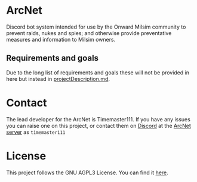 # ArcNet
Discord bot system intended for use by the Onward Milsim community to prevent raids, nukes and spies; and otherwise provide preventative measures and information to Milsim owners.

## Requirements and goals
Due to the long list of requirements and goals these will not be provided in here but instead in [projectDescription.md](./projectDescription.md).

# Contact
The lead developer for the ArcNet is Timemaster111. If you have any issues you can raise one on this project, or contact them on [Discord](https://www.discord.com) at the [ArcNet server](https://discord.gg/drkZubwZ2R) as `timemaster111`

# License
This project follows the GNU AGPL3 License. You can find it [here](./LICENSE).
